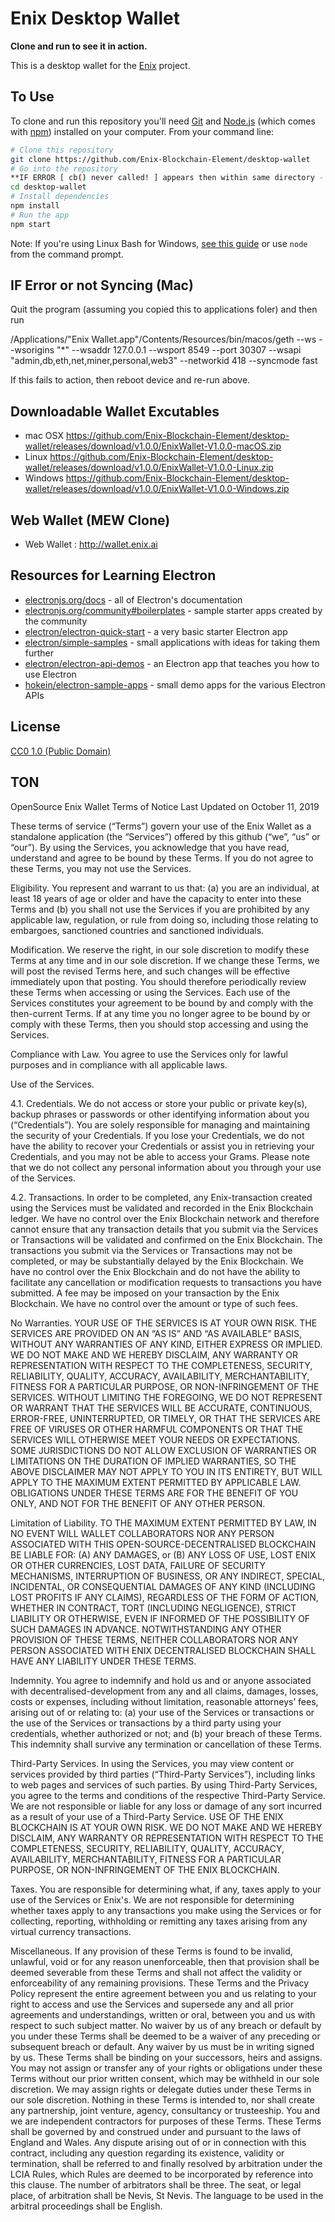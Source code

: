 # Enix Desktop Wallet

**Clone and run to see it in action.**

This is a desktop wallet for the [Enix](https://enix.ai/) project.

## To Use

To clone and run this repository you'll need [Git](https://git-scm.com) and [Node.js](https://nodejs.org/en/download/) (which comes with [npm](http://npmjs.com)) installed on your computer. From your command line:

```bash
# Clone this repository
git clone https://github.com/Enix-Blockchain-Element/desktop-wallet
# Go into the repository
**IF ERROR [ cb() never called! ] appears then within same directory - run [ sudo chown -R $(whoami) ~/.npm ]**
cd desktop-wallet
# Install dependencies
npm install
# Run the app
npm start
```

Note: If you're using Linux Bash for Windows, [see this guide](https://www.howtogeek.com/261575/how-to-run-graphical-linux-desktop-applications-from-windows-10s-bash-shell/) or use `node` from the command prompt.

## IF Error or not Syncing  (Mac)

Quit the program (assuming you copied this to applications foler) and then run 


/Applications/"Enix Wallet.app"/Contents/Resources/bin/macos/geth --ws --wsorigins "*" --wsaddr 127.0.0.1 --wsport 8549 --port 30307 --wsapi "admin,db,eth,net,miner,personal,web3" --networkid 418 --syncmode fast

If this fails to action, then reboot device and re-run above.

## Downloadable Wallet Excutables

- mac OSX https://github.com/Enix-Blockchain-Element/desktop-wallet/releases/download/v1.0.0/EnixWallet-V1.0.0-macOS.zip
- Linux https://github.com/Enix-Blockchain-Element/desktop-wallet/releases/download/v1.0.0/EnixWallet-V1.0.0-Linux.zip
- Windows https://github.com/Enix-Blockchain-Element/desktop-wallet/releases/download/v1.0.0/EnixWallet-V1.0.0-Windows.zip

## Web Wallet (MEW Clone) 

- Web Wallet : http://wallet.enix.ai

## Resources for Learning Electron

- [electronjs.org/docs](https://electronjs.org/docs) - all of Electron's documentation
- [electronjs.org/community#boilerplates](https://electronjs.org/community#boilerplates) - sample starter apps created by the community
- [electron/electron-quick-start](https://github.com/electron/electron-quick-start) - a very basic starter Electron app
- [electron/simple-samples](https://github.com/electron/simple-samples) - small applications with ideas for taking them further
- [electron/electron-api-demos](https://github.com/electron/electron-api-demos) - an Electron app that teaches you how to use Electron
- [hokein/electron-sample-apps](https://github.com/hokein/electron-sample-apps) - small demo apps for the various Electron APIs

## License

[CC0 1.0 (Public Domain)](LICENSE.md)

## TON

OpenSource Enix Wallet
Terms of Notice
Last Updated on October 11, 2019

These terms of service (“Terms”) govern your use of the Enix Wallet as a standalone application  (the “Services”) offered by this github (“we”, “us” or “our”). By using the Services, you acknowledge that you have read, understand and agree to be bound by these Terms. If you do not agree to these Terms, you may not use the Services.

Eligibility. You represent and warrant to us that: (a) you are an individual, at least 18 years of age or older and have the capacity to enter into these Terms and (b) you shall not use the Services if you are prohibited by any applicable law, regulation, or rule from doing so, including those relating to embargoes, sanctioned countries and sanctioned individuals.

Modification. We reserve the right, in our sole discretion to modify these Terms at any time and in our sole discretion. If we change these Terms, we will post the revised Terms here, and such changes will be effective immediately upon that posting. You should therefore periodically review these Terms when accessing or using the Services. Each use of the Services constitutes your agreement to be bound by and comply with the then-current Terms. If at any time you no longer agree to be bound by or comply with these Terms, then you should stop accessing and using the Services.

Compliance with Law. You agree to use the Services only for lawful purposes and in compliance with all applicable laws.

Use of the Services.

4.1. Credentials. We do not access or store your public or private key(s), backup phrases or passwords or other identifying information about you (“Credentials”). You are solely responsible for managing and maintaining the security of your Credentials. If you lose your Credentials, we do not have the ability to recover your Credentials or assist you in retrieving your Credentials, and you may not be able to access your Grams. Please note that we do not collect any personal information about you through your use of the Services.

4.2. Transactions. In order to be completed, any Enix-transaction created using the Services must be validated and recorded in the Enix Blockchain ledger. We have no control over the Enix Blockchain network and therefore cannot ensure that any transaction details that you submit via the Services or Transactions will be validated and confirmed on the Enix Blockchain. The transactions you submit via the Services or Transactions may not be completed, or may be substantially delayed by the Enix Blockchain. We have no control over the Enix Blockchain and do not have the ability to facilitate any cancellation or modification requests to transactions you have submitted. A fee may be imposed on your transaction by the Enix Blockchain. We have no control over the amount or type of such fees.

No Warranties. YOUR USE OF THE SERVICES IS AT YOUR OWN RISK. THE SERVICES ARE PROVIDED ON AN “AS IS” AND “AS AVAILABLE” BASIS, WITHOUT ANY WARRANTIES OF ANY KIND, EITHER EXPRESS OR IMPLIED. WE DO NOT MAKE AND WE HEREBY DISCLAIM, ANY WARRANTY OR REPRESENTATION WITH RESPECT TO THE COMPLETENESS, SECURITY, RELIABILITY, QUALITY, ACCURACY, AVAILABILITY, MERCHANTABILITY, FITNESS FOR A PARTICULAR PURPOSE, OR NON-INFRINGEMENT OF THE SERVICES. WITHOUT LIMITING THE FOREGOING, WE DO NOT REPRESENT OR WARRANT THAT THE SERVICES WILL BE ACCURATE, CONTINUOUS, ERROR-FREE, UNINTERRUPTED, OR TIMELY, OR THAT THE SERVICES ARE FREE OF VIRUSES OR OTHER HARMFUL COMPONENTS OR THAT THE SERVICES WILL OTHERWISE MEET YOUR NEEDS OR EXPECTATIONS. SOME JURISDICTIONS DO NOT ALLOW EXCLUSION OF WARRANTIES OR LIMITATIONS ON THE DURATION OF IMPLIED WARRANTIES, SO THE ABOVE DISCLAIMER MAY NOT APPLY TO YOU IN ITS ENTIRETY, BUT WILL APPLY TO THE MAXIMUM EXTENT PERMITTED BY APPLICABLE LAW. OBLIGATIONS UNDER THESE TERMS ARE FOR THE BENEFIT OF YOU ONLY, AND NOT FOR THE BENEFIT OF ANY OTHER PERSON.

Limitation of Liability. TO THE MAXIMUM EXTENT PERMITTED BY LAW, IN NO EVENT WILL WALLET COLLABORATORS NOR ANY PERSON ASSOCIATED WITH THIS OPEN-SOURCE-DECENTRALISED BLOCKCHAIN BE LIABLE FOR: (A) ANY DAMAGES, or (B) ANY LOSS OF USE, LOST ENIX OR OTHER CURRENCIES, LOST DATA, FAILURE OF SECURITY MECHANISMS, INTERRUPTION OF BUSINESS, OR ANY INDIRECT, SPECIAL, INCIDENTAL, OR CONSEQUENTIAL DAMAGES OF ANY KIND (INCLUDING LOST PROFITS IF ANY CLAIMS), REGARDLESS OF THE FORM OF ACTION, WHETHER IN CONTRACT, TORT (INCLUDING NEGLIGENCE), STRICT LIABILITY OR OTHERWISE, EVEN IF INFORMED OF THE POSSIBILITY OF SUCH DAMAGES IN ADVANCE. NOTWITHSTANDING ANY OTHER PROVISION OF THESE TERMS, NEITHER COLLABORATORS NOR ANY PERSON ASSOCIATED WITH ENIX DECENTRALISED BLOCKCHAIN SHALL HAVE ANY LIABILITY UNDER THESE TERMS.

Indemnity. You agree to indemnify and hold us and or anyone associated with decentralised-development from any and all claims, damages, losses, costs or expenses, including without limitation, reasonable attorneys’ fees, arising out of or relating to: (a) your use of the Services or transactions or the use of the Services or transactions by a third party using your credentials, whether authorized or not; and (b) your breach of these Terms. This indemnity shall survive any termination or cancellation of these Terms.

Third-Party Services. In using the Services, you may view content or services provided by third parties (“Third-Party Services”), including links to web pages and services of such parties. By using Third-Party Services, you agree to the terms and conditions of the respective Third-Party Service. We are not responsible or liable for any loss or damage of any sort incurred as a result of your use of a Third-Party Service. USE OF THE ENIX BLOCKCHAIN IS AT YOUR OWN RISK. WE DO NOT MAKE AND WE HEREBY DISCLAIM, ANY WARRANTY OR REPRESENTATION WITH RESPECT TO THE COMPLETENESS, SECURITY, RELIABILITY, QUALITY, ACCURACY, AVAILABILITY, MERCHANTABILITY, FITNESS FOR A PARTICULAR PURPOSE, OR NON-INFRINGEMENT OF THE ENIX BLOCKCHAIN.

Taxes. You are responsible for determining what, if any, taxes apply to your use of the Services or Enix's. We are not responsible for determining whether taxes apply to any transactions you make using the Services or for collecting, reporting, withholding or remitting any taxes arising from any virtual currency transactions.

Miscellaneous. If any provision of these Terms is found to be invalid, unlawful, void or for any reason unenforceable, then that provision shall be deemed severable from these Terms and shall not affect the validity or enforceability of any remaining provisions. These Terms and the Privacy Policy represent the entire agreement between you and us relating to your right to access and use the Services and supersede any and all prior agreements and understandings, written or oral, between you and us with respect to such subject matter. No waiver by us of any breach or default by you under these Terms shall be deemed to be a waiver of any preceding or subsequent breach or default. Any waiver by us must be in writing signed by us. These Terms shall be binding on your successors, heirs and assigns. You may not assign or transfer any of your rights or obligations under these Terms without our prior written consent, which may be withheld in our sole discretion. We may assign rights or delegate duties under these Terms in our sole discretion. Nothing in these Terms is intended to, nor shall create any partnership, joint venture, agency, consultancy or trusteeship. You and we are independent contractors for purposes of these Terms. These Terms shall be governed by and construed under and pursuant to the laws of England and Wales. Any dispute arising out of or in connection with this contract, including any question regarding its existence, validity or termination, shall be referred to and finally resolved by arbitration under the LCIA Rules, which Rules are deemed to be incorporated by reference into this clause. The number of arbitrators shall be three. The seat, or legal place, of arbitration shall be Nevis, St Nevis. The language to be used in the arbitral proceedings shall be English.
